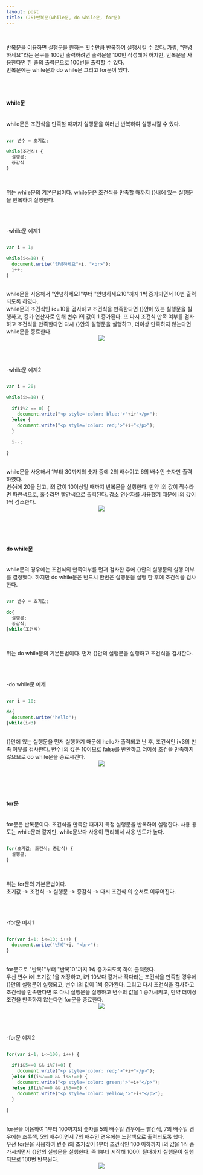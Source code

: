 ```yaml
---
layout: post
title: (JS)반복문(while문, do while문, for문)
---
```


<br>

반복문을 이용하면 실행문을 원하는 횟수만큼 반복하여 실행시킬 수 있다. 가령, "안녕하세요"라는 문구를 100번 출력하려면 출력문을 100번 작성해야 하지만, 반복문을 사용한다면 한 줄의 출력문으로 100번을 출력할 수 있다.  
반복문에는 while문과 do while문 그리고 for문이 있다.

<br>
<br>

#### while문

<br>
while문은 조건식을 만족할 때까지 실행문을 여러번 반복하여 실행시킬 수 있다.

<br>

``` javascript

var 변수 = 초기값;

while(조건식) {
  실행문;
  증감식
}

```

<br>

위는 while문의 기본문법이다. while문은 조건식을 만족할 때까지 {}내에 있는 실행문을 반복하여 실행한다. 

<br>
<br>

-while문 예제1

``` javascript

var i = 1;

while(i<=10) {
  document.write("안녕하세요"+i, "<br>");
  i++;
}

```

<br>
while문을 사용해서 "안녕하세요1"부터 "안녕하세요10"까지 1씩 증가되면서 10번 출력되도록 하였다.
<br>
while문의 조건식인 i<=10을 검사하고 조건식을 만족한다면 {}안에 있는 실행문을 실행하고, 증가 연산자로 인해 변수 i의 값이 1 증가된다.  
또 다시 조건식 만족 여부를 검사하고 조건식을 만족한다면 다시 {}안의 실행문을 실행하고, 더이상 만족하지 않는다면 while문을 종료한다.

<br>
<center><img src="https://hyeyeong1011.github.io/img/while1.png"></center>
<br>

<br>
<br>

-while문 예제2

``` javascript

var i = 20;

while(i>=10) {

  if(i%2 == 0) {
    document.write("<p style='color: blue;'>"+i+"</p>");
  }else {
    document.write("<p style='color: red;'>"+i+"</p>");
  }
  
  i--;

}

```

<br>
while문을 사용해서 1부터 30까지의 숫자 중에 2의 배수이고 6의 배수인 숫자만 출력하였다.
<br>
변수i에 20을 담고, i의 값이 10이상일 때까지 반복문을 실행한다.  
만약 i의 값이 짝수라면 파란색으로, 홀수라면 빨간색으로 출력된다. 감소 연산자를 사용했기 때문에 i의 값이 1씩 감소한다.

<br>
<center><img src="https://hyeyeong1011.github.io/img/while2.png"></center>
<br>

<br>
<br>
<br>

#### do while문

<br>
while문의 경우에는 조건식의 만족여부를 먼저 검사한 후에 {}안의 실행문의 실행 여부를 결정했다. 하지만 do while문은 반드시 한번은 실행문을 실행 한 후에 조건식을 검사한다. 


<br>

``` javascript

var 변수 = 초기값;

do{
  실행문;
  증감식;
}while(조건식)

```

<br>

위는 do while문의 기본문법이다. 먼저 {}안의 실행문을 실행하고 조건식을 검사한다. 

<br>
<br>

-do while문 예제

``` javascript

var i = 10;

do{
  document.write("hello");
}while(i<3)

```

<br>
{}안에 있는 실행문을 먼저 실행하기 때문에 hello가 출력되고 난 후, 조건식인 i<3의 만족 여부를 검사한다.  
변수 i의 값은 10이므로 false를 반환하고 더이상 조건을 만족하지 않으므로 do while문을 종료시킨다. 

<br>
<center><img src="https://hyeyeong1011.github.io/img/dowhile1.png"></center>
<br>

<br>
<br>
<br>

#### for문

<br>
for문은 반복문이다. 조건식을 만족할 때까지 특정 실행문을 반복하여 실행한다.  
사용 용도는 while문과 같지만, while문보다 사용이 편리해서 사용 빈도가 높다.

<br>

``` javascript

for(초기값; 조건식; 증감식) {
  실행문;
}

```

<br>

위는 for문의 기본문법이다.  
초기값 -> 조건식 -> 실행문 -> 증감식 -> 다시 조건식 의 순서로 이루어진다.

<br>
<br>

-for문 예제1

``` javascript

for(var i=1; i<=10; i++) {
  document.write("반복"+i, "<br>");
}

```

<br>
for문으로 "반복1"부터 "반복10"까지 1씩 증가되도록 하여 출력했다.
<br>
우선 변수 i에 초기값 1을 저장하고, i가 10보다 같거나 작다라는 조건식을 만족할 경우에 {}안의 실행문이 실행되고, 변수 i의 값이 1씩 증가된다.  
그리고 다시 조건식을 검사하고 조건식을 만족한다면 또 다시 실행문을 실행하고 변수의 값을 1 증가시키고, 만약 더이상 조건을 만족하지 않는다면 for문을 종료한다. 

<br>
<center><img src="https://hyeyeong1011.github.io/img/for1.png"></center>
<br>

<br>
<br>

-for문 예제2

``` javascript

for(var i=1; i<=100; i++) {
  
  if(i&5==0 && i%7!=0) {
    document.write("<p style='color: red;'>"+i+"</p>");
  }else if(i%7==0 && i%5!=0) {
    document.write("<p style='color: green;'>"+i+"</p>");
  }else if(i%7==0 && i%5==0) {
    document.write("<p style='color: yellow;'>"+i+"</p>");
  }
  
}

```

<br>
for문을 이용하여 1부터 100까지의 숫자를 5의 배수일 경우에는 빨간색, 7의 배수일 경우에는 초록색, 5의 배수이면서 7의 배수인 경우에는 노란색으로 출력되도록 했다. 
<br>
우선 for문을 사용하여 변수 i의 초기값이 1부터 조건식인 100 이하까지 i의 값을 1씩 증가시키면서 {}안의 실행문을 실행한다.  
즉 1부터 시작해 100이 될때까지 실행문이 실행되므로 100번 반복된다.

<br>
<center><img src="https://hyeyeong1011.github.io/img/for2.png"></center>
<br>


<br>
